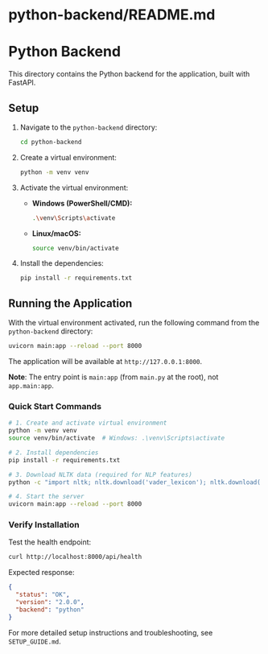 # python-backend/README.md

# Python Backend

This directory contains the Python backend for the application, built with FastAPI.

## Setup

1.  Navigate to the `python-backend` directory:
    ```sh
    cd python-backend
    ```

2.  Create a virtual environment:
    ```sh
    python -m venv venv
    ```

3.  Activate the virtual environment:
    -   **Windows (PowerShell/CMD):**
        ```sh
        .\venv\Scripts\activate
        ```
    -   **Linux/macOS:**
        ```sh
        source venv/bin/activate
        ```

4.  Install the dependencies:
    ```sh
    pip install -r requirements.txt
    ```

## Running the Application

With the virtual environment activated, run the following command from the `python-backend` directory:

```sh
uvicorn main:app --reload --port 8000
```

The application will be available at `http://127.0.0.1:8000`.

**Note**: The entry point is `main:app` (from `main.py` at the root), not `app.main:app`.

### Quick Start Commands

```bash
# 1. Create and activate virtual environment
python -m venv venv
source venv/bin/activate  # Windows: .\venv\Scripts\activate

# 2. Install dependencies
pip install -r requirements.txt

# 3. Download NLTK data (required for NLP features)
python -c "import nltk; nltk.download('vader_lexicon'); nltk.download('punkt')"

# 4. Start the server
uvicorn main:app --reload --port 8000
```

### Verify Installation

Test the health endpoint:
```bash
curl http://localhost:8000/api/health
```

Expected response:
```json
{
  "status": "OK",
  "version": "2.0.0",
  "backend": "python"
}
```

For more detailed setup instructions and troubleshooting, see `SETUP_GUIDE.md`.
